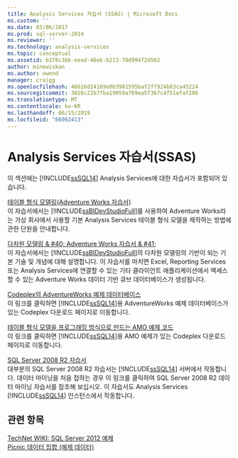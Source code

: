 ```yaml
---
title: Analysis Services 자습서 (SSAS) | Microsoft Docs
ms.custom: ''
ms.date: 03/06/2017
ms.prod: sql-server-2014
ms.reviewer: ''
ms.technology: analysis-services
ms.topic: conceptual
ms.assetid: b378c3bb-eead-46eb-b213-70d994f2d562
author: minewiskan
ms.author: owend
manager: craigg
ms.openlocfilehash: 48616d24169e0b3981595baf2ff924b83ca45224
ms.sourcegitcommit: 3026c22b7fba19059a769ea5f367c4f51efaf286
ms.translationtype: MT
ms.contentlocale: ko-KR
ms.lasthandoff: 06/15/2019
ms.locfileid: "66062413"
---
```

# <a name="analysis-services-tutorials-ssas"></a>Analysis Services 자습서(SSAS)
  이 섹션에는 [!INCLUDE[ssSQL14](../includes/sssql14-md.md)] Analysis Services에 대한 자습서가 포함되어 있습니다.  
  
 [테이블 형식 모델링&#40;Adventure Works 자습서&#41;](tabular-modeling-adventure-works-tutorial.md)  
 이 자습서에서는 [!INCLUDE[ssBIDevStudioFull](../includes/ssbidevstudiofull-md.md)]를 사용하여 Adventure Works라는 가상 회사에서 사용할 기본 Analysis Services 테이블 형식 모델을 제작하는 방법에 관한 단원을 안내합니다.  
  
 [다차원 모델링 & #40; Adventure Works 자습서 & #41;](multidimensional-modeling-adventure-works-tutorial.md)  
 이 자습서에서는 [!INCLUDE[ssBIDevStudioFull](../includes/ssbidevstudiofull-md.md)]의 다차원 모델링의 기반이 되는 기본 기술 및 개념에 대해 설명합니다. 이 자습서를 마치면 Excel, Reporting Services 또는 Analysis Services에 연결할 수 있는 기타 클라이언트 애플리케이션에서 액세스할 수 있는 Adventure Works 데이터 기반 큐브 데이터베이스가 생성됩니다.  
  
 [Codeplex의 AdventureWorks 예제 데이터베이스](https://go.microsoft.com/fwlink/?linkID=335807)  
 이 링크를 클릭하면 [!INCLUDE[ssSQL14](../includes/sssql14-md.md)]용 AdventureWorks 예제 데이터베이스가 있는 Codeplex 다운로드 페이지로 이동합니다.  
  
 [테이블 형식 모델을 프로그래밍 방식으로 만드는 AMO 예제 코드](https://go.microsoft.com/fwlink/?linkID=221036)  
 이 링크를 클릭하면 [!INCLUDE[ssSQL14](../includes/sssql14-md.md)]용 AMO 예제가 있는 Codeplex 다운로드 페이지로 이동합니다.  
  
 [SQL Server 2008 R2 자습서](https://go.microsoft.com/fwlink/?linkID=220944)  
 대부분의 SQL Server 2008 R2 자습서는 [!INCLUDE[ssSQL14](../includes/sssql14-md.md)] 서버에서 작동합니다. 데이터 마이닝을 처음 접하는 경우 이 링크를 클릭하여 SQL Server 2008 R2 데이터 마이닝 자습서를 참조해 보십시오. 이 자습서도 Analysis Services [!INCLUDE[ssSQL14](../includes/sssql14-md.md)] 인스턴스에서 작동합니다.  
  
## <a name="see-also"></a>관련 항목  
 [TechNet WIKI: SQL Server 2012 예제](https://go.microsoft.com/fwlink/?linkID=220734)   
 [Picnic 데이터 집합 (예제 데이터)](https://go.microsoft.com/fwlink/?linkID=219108)  
  
  
